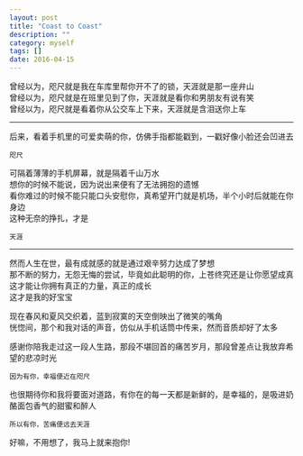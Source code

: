 ```yaml
---
layout: post
title: "Coast to Coast"
description: ""
category: myself
tags: []
date: 2016-04-15
---
```


曾经以为，咫尺就是我在车库里帮你开不了的锁，天涯就是那一座弁山  
曾经以为，咫尺就是在班里见到了你，天涯就是看你和男朋友有说有笑  
曾经以为，咫尺就是看着你从公交车上下来，天涯就是含泪送你上车  

---------

后来，看着手机里的可爱卖萌的你，仿佛手指都能戳到，一戳好像小脸还会凹进去  
	
	咫尺

可隔着薄薄的手机屏幕，就是隔着千山万水  
想你的时候不能说，因为说出来便有了无法拥抱的遗憾  
看你难过的时候不能只能口头安慰你，真希望开门就是机场，半个小时后就能在你身边  
这种无奈的挣扎，才是  
	
	天涯


------------

然而人生在世，最有成就感的就是通过艰辛努力达成了梦想  
那不断的努力，无怨无悔的尝试，毕竟如此聪明的你，上苍终究还是让你愿望成真  
这才能让你拥有真正的力量，真正的成长  
这才是我的好宝宝  

现在春风和夏风交织着，蓝到寂寞的天空倒映出了微笑的嘴角   
恍惚间，那个和我对话的声音，仿似从手机话筒中传来，然而音质却好了太多   

感谢你陪我走过这一段人生路，那段不堪回首的痛苦岁月，那段曾差点让我放弃希望的悲凉时光  
	
	因为有你，幸福便近在咫尺

也很期待你和我将要面对道路，有你在的每一天都是新鲜的，是幸福的，是吸进奶酪面包香气的甜蜜和醉人  

	所以有你，苦痛便远去天涯

好嘛，不用想了，我马上就来抱你!  
